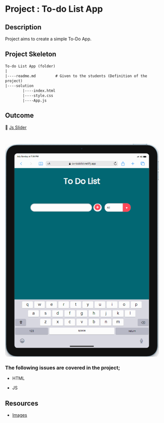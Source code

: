 # Project : To-do List App

## Description

Project aims to create a simple To-Do App.

## Project Skeleton

```
To-do List App (folder)
|
|----readme.md         # Given to the students (Definition of the project)
|----solution
        |----index.html
        |----style.css
        |----App.js
```

## Outcome

🔗 [Js Slider](https://cw-todolist.netlify.app)

<br>

![Project Snapshot](./todolist.gif)

### The following issues are covered in the project;

- HTML

- JS

## Resources

- [Images](./img/)
